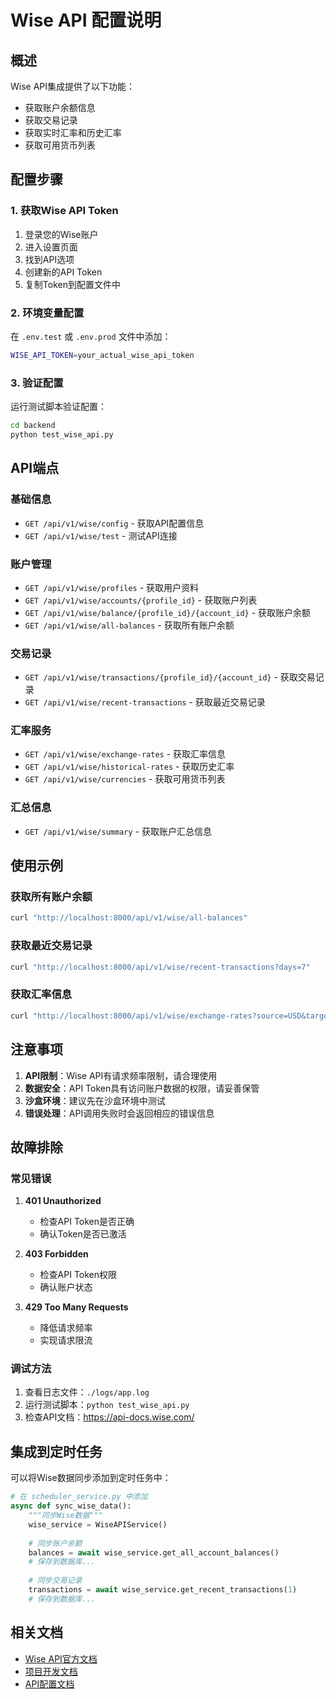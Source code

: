 # Wise API 配置说明

## 概述

Wise API集成提供了以下功能：
- 获取账户余额信息
- 获取交易记录
- 获取实时汇率和历史汇率
- 获取可用货币列表

## 配置步骤

### 1. 获取Wise API Token

1. 登录您的Wise账户
2. 进入设置页面
3. 找到API选项
4. 创建新的API Token
5. 复制Token到配置文件中

### 2. 环境变量配置

在 `.env.test` 或 `.env.prod` 文件中添加：

```bash
WISE_API_TOKEN=your_actual_wise_api_token
```

### 3. 验证配置

运行测试脚本验证配置：

```bash
cd backend
python test_wise_api.py
```

## API端点

### 基础信息
- `GET /api/v1/wise/config` - 获取API配置信息
- `GET /api/v1/wise/test` - 测试API连接

### 账户管理
- `GET /api/v1/wise/profiles` - 获取用户资料
- `GET /api/v1/wise/accounts/{profile_id}` - 获取账户列表
- `GET /api/v1/wise/balance/{profile_id}/{account_id}` - 获取账户余额
- `GET /api/v1/wise/all-balances` - 获取所有账户余额

### 交易记录
- `GET /api/v1/wise/transactions/{profile_id}/{account_id}` - 获取交易记录
- `GET /api/v1/wise/recent-transactions` - 获取最近交易记录

### 汇率服务
- `GET /api/v1/wise/exchange-rates` - 获取汇率信息
- `GET /api/v1/wise/historical-rates` - 获取历史汇率
- `GET /api/v1/wise/currencies` - 获取可用货币列表

### 汇总信息
- `GET /api/v1/wise/summary` - 获取账户汇总信息

## 使用示例

### 获取所有账户余额
```bash
curl "http://localhost:8000/api/v1/wise/all-balances"
```

### 获取最近交易记录
```bash
curl "http://localhost:8000/api/v1/wise/recent-transactions?days=7"
```

### 获取汇率信息
```bash
curl "http://localhost:8000/api/v1/wise/exchange-rates?source=USD&target=CNY"
```

## 注意事项

1. **API限制**：Wise API有请求频率限制，请合理使用
2. **数据安全**：API Token具有访问账户数据的权限，请妥善保管
3. **沙盒环境**：建议先在沙盒环境中测试
4. **错误处理**：API调用失败时会返回相应的错误信息

## 故障排除

### 常见错误

1. **401 Unauthorized**
   - 检查API Token是否正确
   - 确认Token是否已激活

2. **403 Forbidden**
   - 检查API Token权限
   - 确认账户状态

3. **429 Too Many Requests**
   - 降低请求频率
   - 实现请求限流

### 调试方法

1. 查看日志文件：`./logs/app.log`
2. 运行测试脚本：`python test_wise_api.py`
3. 检查API文档：https://api-docs.wise.com/

## 集成到定时任务

可以将Wise数据同步添加到定时任务中：

```python
# 在 scheduler_service.py 中添加
async def sync_wise_data():
    """同步Wise数据"""
    wise_service = WiseAPIService()
    
    # 同步账户余额
    balances = await wise_service.get_all_account_balances()
    # 保存到数据库...
    
    # 同步交易记录
    transactions = await wise_service.get_recent_transactions(1)
    # 保存到数据库...
```

## 相关文档

- [Wise API官方文档](https://api-docs.wise.com/)
- [项目开发文档](../多资产投资记录与收益系统_开发说明文档.md)
- [API配置文档](API_CONFIG.md) 